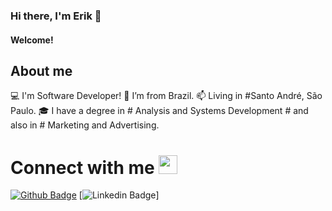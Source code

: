 ### Hi there, I'm Erik 👋

#### Welcome!


## About me

:computer: I'm Software Developer!
:house_with_garden: I’m from Brazil.
:mailbox: Living in #Santo André, São Paulo.
:mortar_board: I have a degree in # Analysis and Systems Development # and also in # Marketing and Advertising.

# Connect with me <img src=https://github.com/TheDudeThatCode/TheDudeThatCode/blob/master/Assets/Handshake.gif width="30">

[![Github Badge](https://img.shields.io/badge/-Github-000?style=flat-square&logo=Github&logoColor=white&link=https://github.com/exdon)](https://github.com/exdon)
[![Linkedin Badge](https://img.shields.io/badge/-LinkedIn-blue?style=flat-square&logo=Linkedin&logoColor=white&link=https://www.linkedin.com/in/erik-xavier/)]



<!--
**exdon/Exdon** is a ✨ _special_ ✨ repository because its `README.md` (this file) appears on your GitHub profile.

Here are some ideas to get you started:

- 🔭 I’m currently working on ...
- 🌱 I’m currently learning ...
- 👯 I’m looking to collaborate on ...
- 🤔 I’m looking for help with ...
- 💬 Ask me about ...
- 📫 How to reach me: ...
- 😄 Pronouns: ...
- ⚡ Fun fact: ...
-->
